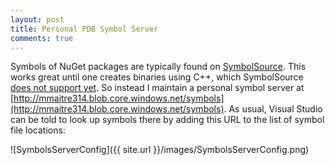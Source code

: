 ```yaml
---
layout: post
title: Personal PDB Symbol Server
comments: true
---
```


Symbols of NuGet packages are typically found on [SymbolSource](http://www.symbolsource.org/). This works great until one creates binaries using C++, which SymbolSource [does not support yet](https://groups.google.com/forum/#!topic/symbolsource/VYDA7vpC6Nc). So instead I maintain a personal symbol server at [http://mmaitre314.blob.core.windows.net/symbols](http://mmaitre314.blob.core.windows.net/symbols). As usual, Visual Studio can be told to look up symbols there by adding this URL to the list of symbol file locations:

![SymbolsServerConfig]({{ site.url }}/images/SymbolsServerConfig.png)
